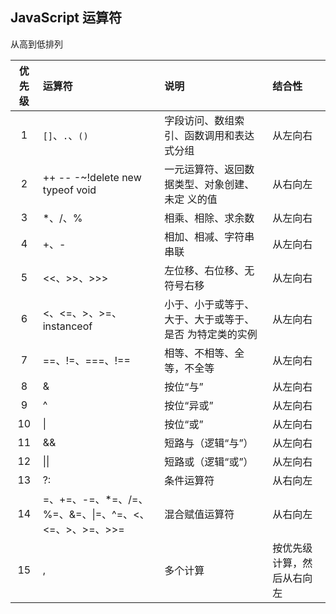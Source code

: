 ## JavaScript 运算符

从高到低排列

| **优先级** | **运算符**                                            | **说明**                                                | **结合性**                 |
| :--------: | :---------------------------------------------------- | :------------------------------------------------------ | :------------------------- |
|     1      | `[]`、`.`、`()`                                       | 字段访问、数组索引、函数调用和表达式分组                | 从左向右                   |
|     2      | ++ -- -~!delete new typeof void                       | 一元运算符、返回数据类型、对象创建、未定 义的值         | 从右向左                   |
|     3      | *、/、%                                               | 相乘、相除、求余数                                      | 从左向右                   |
|     4      | +、-                                                  | 相加、相减、字符串串联                                  | 从左向右                   |
|     5      | <<、>>、>>>                                           | 左位移、右位移、无符号右移                              | 从左向右                   |
|     6      | <、<=、>、>=、instanceof                              | 小于、小于或等于、大于、大于或等于、是否 为特定类的实例 | 从左向右                   |
|     7      | ==、!=、===、!==                                      | 相等、不相等、全等，不全等                              | 从左向右                   |
|     8      | &                                                     | 按位“与”                                                | 从左向右                   |
|     9      | ^                                                     | 按位“异或”                                              | 从左向右                   |
|     10     | \|                                                    | 按位“或”                                                | 从左向右                   |
|     11     | &&                                                    | 短路与（逻辑“与”）                                      | 从左向右                   |
|     12     | \|\|                                                  | 短路或（逻辑“或”）                                      | 从左向右                   |
|     13     | ?:                                                    | 条件运算符                                              | 从右向左                   |
|     14     | =、+=、-=、*=、/=、%=、&=、\|=、^=、<、<=、>、>=、>>= | 混合赋值运算符                                          | 从右向左                   |
|     15     | ,                                                     | 多个计算                                                | 按优先级计算，然后从右向左 |